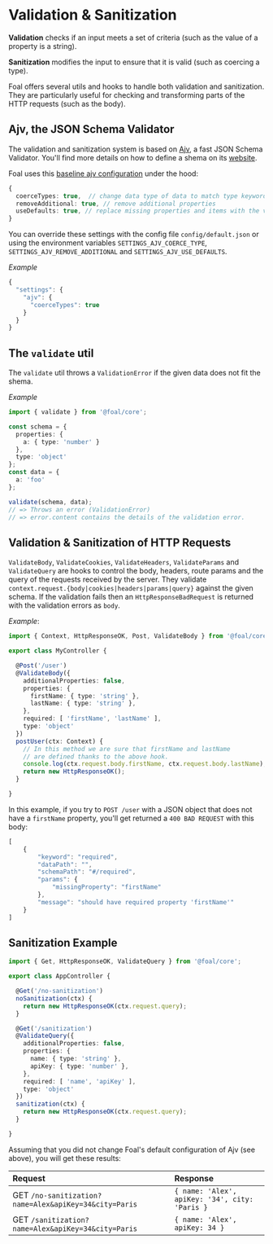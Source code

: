 # Validation & Sanitization

**Validation** checks if an input meets a set of criteria \(such as the value of a property is a string\).

**Sanitization** modifies the input to ensure that it is valid \(such as coercing a type\).

Foal offers several utils and hooks to handle both validation and sanitization. They are particularly useful for checking and transforming parts of the HTTP requests \(such as the body\).

## Ajv, the JSON Schema Validator

The validation and sanitization system is based on [Ajv](https://github.com/epoberezkin/ajv), a fast JSON Schema Validator. You'll find more details on how to define a shema on its [website](http://epoberezkin.github.io/ajv/).

Foal uses this [baseline ajv configuration](https://github.com/epoberezkin/ajv#options-to-modify-validated-data) under the hood:

```typescript
{
  coerceTypes: true,  // change data type of data to match type keyword
  removeAdditional: true, // remove additional properties
  useDefaults: true, // replace missing properties and items with the values from corresponding default keyword
}
```

You can override these settings with the config file `config/default.json` or using the environment variables `SETTINGS_AJV_COERCE_TYPE`, `SETTINGS_AJV_REMOVE_ADDITIONAL` and `SETTINGS_AJV_USE_DEFAULTS`.

_Example_

```javascript
{
  "settings": {
    "ajv": {
      "coerceTypes": true
    }
  }
}
```

## The `validate` util

The `validate` util throws a `ValidationError` if the given data does not fit the shema.

_Example_

```typescript
import { validate } from '@foal/core';

const schema = {
  properties: {
    a: { type: 'number' }
  },
  type: 'object'
};
const data = {
  a: 'foo'
};

validate(schema, data);
// => Throws an error (ValidationError)
// => error.content contains the details of the validation error.
```

## Validation & Sanitization of HTTP Requests

`ValidateBody`, `ValidateCookies`, `ValidateHeaders`, `ValidateParams` and `ValidateQuery` are hooks to control the body, headers, route params and the query of the requests received by the server. They validate `context.request.{body|cookies|headers|params|query}` against the given schema. If the validation fails then an `HttpResponseBadRequest` is returned with the validation errors as `body`.

_Example_:

```typescript
import { Context, HttpResponseOK, Post, ValidateBody } from '@foal/core';

export class MyController {

  @Post('/user')
  @ValidateBody({
    additionalProperties: false,
    properties: {
      firstName: { type: 'string' },
      lastName: { type: 'string' },
    },
    required: [ 'firstName', 'lastName' ],
    type: 'object'
  })
  postUser(ctx: Context) {
    // In this method we are sure that firstName and lastName
    // are defined thanks to the above hook.
    console.log(ctx.request.body.firstName, ctx.request.body.lastName);
    return new HttpResponseOK();
  }

}
```

In this example, if you try to `POST /user` with a JSON object that does not have a `firstName` property, you'll get returned a `400 BAD REQUEST` with this body:

```javascript
[
    {
        "keyword": "required",
        "dataPath": "",
        "schemaPath": "#/required",
        "params": {
            "missingProperty": "firstName"
        },
        "message": "should have required property 'firstName'"
    }
]
```

## Sanitization Example

```typescript
import { Get, HttpResponseOK, ValidateQuery } from '@foal/core';

export class AppController {

  @Get('/no-sanitization')
  noSanitization(ctx) {
    return new HttpResponseOK(ctx.request.query);
  }

  @Get('/sanitization')
  @ValidateQuery({
    additionalProperties: false,
    properties: {
      name: { type: 'string' },
      apiKey: { type: 'number' },
    },
    required: [ 'name', 'apiKey' ],
    type: 'object'
  })
  sanitization(ctx) {
    return new HttpResponseOK(ctx.request.query);
  }

}
```

Assuming that you did not change Foal's default configuration of Ajv \(see above\), you will get these results:

| Request | Response |
| :--- | :--- |
| GET `/no-sanitization?name=Alex&apiKey=34&city=Paris` | `{ name: 'Alex', apiKey: '34', city: 'Paris }` |
| GET `/sanitization?name=Alex&apiKey=34&city=Paris` | `{ name: 'Alex', apiKey: 34 }` |

